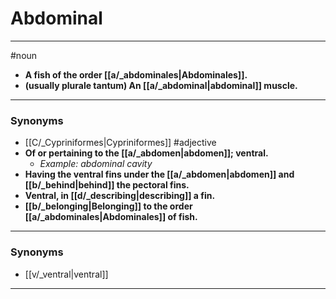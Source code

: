 # Abdominal
---
#noun
- **A fish of the order [[a/_abdominales|Abdominales]].**
- **(usually plurale tantum) An [[a/_abdominal|abdominal]] muscle.**
---
### Synonyms
- [[C/_Cypriniformes|Cypriniformes]]
#adjective
- **Of or pertaining to the [[a/_abdomen|abdomen]]; ventral.**
	- _Example: abdominal cavity_
- **Having the ventral fins under the [[a/_abdomen|abdomen]] and [[b/_behind|behind]] the pectoral fins.**
- **Ventral, in [[d/_describing|describing]] a fin.**
- **[[b/_belonging|Belonging]] to the order [[a/_abdominales|Abdominales]] of fish.**
---
### Synonyms
- [[v/_ventral|ventral]]
---
